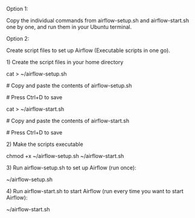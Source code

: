 Option 1: 

Copy the individual commands from airflow-setup.sh and airflow-start.sh one by one, and run them in your Ubuntu terminal.



Option 2: 

Create script files to set up Airflow (Executable scripts in one go).



1\) Create the script files in your home directory



cat > ~/airflow-setup.sh

\# Copy and paste the contents of airflow-setup.sh

\# Press Ctrl+D to save



cat > ~/airflow-start.sh

\# Copy and paste the contents of airflow-start.sh

\# Press Ctrl+D to save



2\) Make the scripts executable

chmod +x ~/airflow-setup.sh ~/airflow-start.sh



3\) Run airflow-setup.sh to set up Airflow (run once):

~/airflow-setup.sh



4\) Run airflow-start.sh to start Airflow (run every time you want to start Airflow):

~/airflow-start.sh

